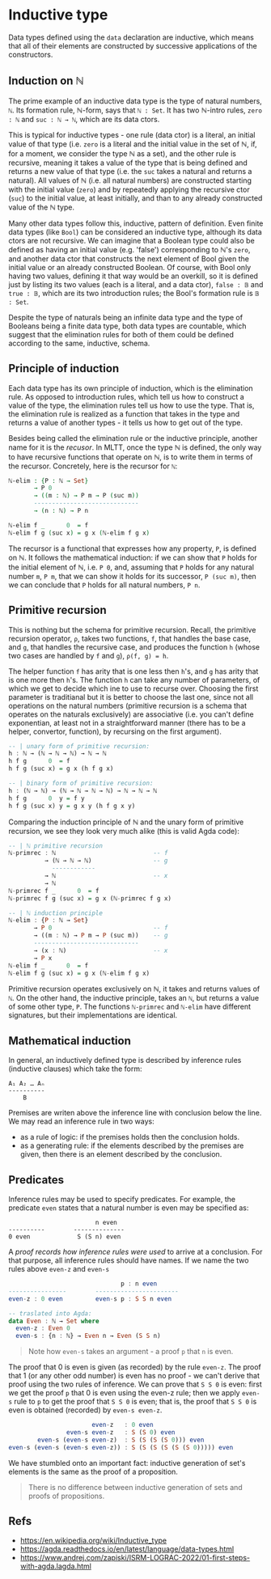 # Inductive type

Data types defined using the `data` declaration are inductive, which means that all of their elements are constructed by successive applications of the constructors.

## Induction on ℕ

The prime example of an inductive data type is the type of natural numbers, `ℕ`. Its formation rule, ℕ-form, says that `ℕ : Set`. It has two ℕ-intro rules, `zero : ℕ` and `suc : ℕ → ℕ`, which are its data ctors.

This is typical for inductive types - one rule (data ctor) is a literal, an initial value of that type (i.e. `zero` is a literal and the initial value in the set of ℕ, if, for a moment, we consider the type ℕ as a set), and the other rule is recursive, meaning it takes a value of the type that is being defined and returns a new value of that type (i.e. the `suc` takes a natural and returns a natural). All values of ℕ (i.e. all natural numbers) are constructed starting with the initial value (`zero`) and by repeatedly applying the recursive ctor (`suc`) to the initial value, at least initially, and than to any already constructed value of the ℕ type.

Many other data types follow this, inductive, pattern of definition. Even finite data types (like `Bool`) can be considered an inductive type, although its data ctors are not recursive. We can imagine that a Boolean type could also be defined as having an initial value (e.g. 'false') corresponding to ℕ's `zero`, and another data ctor that constructs the next element of Bool given the initial value or an already constructed Boolean. Of course, with Bool only having two values, defining it that way would be an overkill, so it is defined just by listing its two values (each is a literal, and a data ctor), `false : 𝔹` and `true : 𝔹`, which are its two introduction rules; the Bool's formation rule is `𝔹 : Set`.

Despite the type of naturals being an infinite data type and the type of Booleans being a finite data type, both data types are countable, which suggest that the elimination rules for both of them could be defined according to the same, inductive, schema.

## Principle of induction

Each data type has its own principle of induction, which is the elimination rule. As opposed to introduction rules, which tell us how to construct a value of the type, the elimination rules tell us how to use the type. That is, the elimination rule is realized as a function that takes in the type and returns a value of another types - it tells us how to get out of the type.

Besides being called the elimination rule or the inductive principle, another name for it is the *recusor*. In MLTT, once the type ℕ is defined, the only way to have recursive functions that operate on ℕ, is to write them in terms of the recursor. Concretely, here is the recursor for `ℕ`:

```agda hs
ℕ-elim : {P : ℕ → Set}
       → P 0
       → ((m : ℕ) → P m → P (suc m))
       -----------------------------
       → (n : ℕ) → P n

ℕ-elim f _      0  = f
ℕ-elim f g (suc x) = g x (ℕ-elim f g x)
```

The recursor is a functional that expresses how any property, `P`, is defined on ℕ. It follows the mathematical induction: if we can show that `P` holds for the initial element of ℕ, i.e. `P 0`, and, assuming that `P` holds for any natural number `m`, `P m`, that we can show it holds for its successor, `P (suc m)`, then we can conclude that `P` holds for all natural numbers, `P n`.

## Primitive recursion

This is nothing but the schema for primitive recursion. Recall, the primitive recursion operator, `ρ`, takes two functions, `f`, that handles the base case, and `g`, that handles the recursive case, and produces the function `h` (whose two cases are handled by `f` and `g`), `ρ(f, g) = h`.

The helper function `f` has arity that is one less then `h`'s, and `g` has arity that is one more then `h`'s. The function `h` can take any number of parameters, of which we get to decide which ine to use to recurse over. Choosing the first parameter is traditianal but it is better to choose the last one, since not all operations on the natural numbers (primitive recursion is a schema that operates on the naturals exclusively) are associative (i.e. you can't define exponentian, at least not in a straightforward manner (there has to be a helper, convertor, function), by recursing on the first argument).

```hs agda
-- | unary form of primitive recursion:
h : ℕ → (ℕ → ℕ → ℕ) → ℕ → ℕ
h f g      0  = f
h f g (suc x) = g x (h f g x)

-- | binary form of primitive recursion:
h : (ℕ → ℕ) → (ℕ → ℕ → ℕ → ℕ) → ℕ → ℕ → ℕ
h f g      0  y = f y
h f g (suc x) y = g x y (h f g x y)
```

Comparing the induction principle of ℕ and the unary form of primitive recursion, we see they look very much alike (this is valid Agda code):

```hs agda
-- | ℕ primitive recursion
ℕ-primrec : ℕ                           -- f
          → (ℕ → ℕ → ℕ)                 -- g
            ------------
          → ℕ                           -- x
          → ℕ
ℕ-primrec f _      0  = f
ℕ-primrec f g (suc x) = g x (ℕ-primrec f g x)

-- | ℕ induction principle
ℕ-elim : {P : ℕ → Set}
       → P 0                            -- f
       → ((m : ℕ) → P m → P (suc m))    -- g
       -----------------------------
       → (x : ℕ)                        -- x
       → P x
ℕ-elim f _      0  = f
ℕ-elim f g (suc x) = g x (ℕ-elim f g x)
```

Primitive recursion operates exclusively on ℕ, it takes and returns values of `ℕ`. On the other hand, the inductive principle, takes an `ℕ`, but returns a value of some other type, `P`. The functions `ℕ-primrec` and `ℕ-elim` have different signatures, but their implementations are identical.

## Mathematical induction

In general, an inductively defined type is described by inference rules (inductive clauses) which take the form:

```
A₁ A₂ … Aₙ
----------
    B
```

Premises are writen above the inference line with conclusion below the line. We may read an inference rule in two ways:
- as a rule of logic: if the premises holds then the conclusion holds.
- as a generating rule: if the elements described by the premises are given, then there is an element described by the conclusion.

## Predicates

Inference rules may be used to specify predicates. For example, the predicate `even` states that a natural number is even may be specified as:

```
                        n even
----------        --------------
0 even             S (S n) even
```

A *proof records how inference rules were used* to arrive at a conclusion. For that purpose, all inference rules should have names. If we name the two rules above `even-z` and `even-s`

```hs agda
                               p : n even
----------------        -----------------------
even-z : 0 even         even-s p : S S n even

-- traslated into Agda:
data Even : ℕ → Set where
  even-z : Even 0
  even-s : {n : ℕ} → Even n → Even (S S n)
```

>Note how `even-s` takes an argument - a proof `p` that `n` is even.

The proof that 0 is even is given (as recorded) by the rule `even-z`. The proof that 1 (or any other odd number) is even has no proof - we can't derive that proof using the two rules of inference. We can prove that `S S 0` is even: first we get the proof `p` that 0 is even using the even-z rule; then we apply `even-s` rule to `p` to get the proof that `S S 0` is even; that is, the proof that `S S 0` is even is obtained (recorded) by `even-s even-z`.

```hs agda
                       even-z   : 0 even
                even-s even-z   : S (S 0) even
        even-s (even-s even-z)  : S (S (S (S 0))) even
even-s (even-s (even-s even-z)) : S (S (S (S (S (S 0))))) even
```

We have stumbled onto an important fact: inductive generation of set's elements is the same as the proof of a proposition.

>There is no difference between inductive generation of sets and proofs of propositions.




## Refs

- https://en.wikipedia.org/wiki/Inductive_type
- https://agda.readthedocs.io/en/latest/language/data-types.html
- https://www.andrej.com/zapiski/ISRM-LOGRAC-2022/01-first-steps-with-agda.lagda.html
